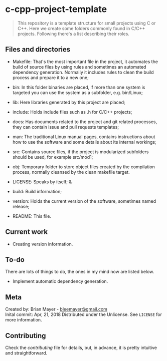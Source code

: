 # c-cpp-project-template

> This repository is a template structure for small projects using C or C++. Here we create some folders commonly found in C/C++ projects. Following there's a list describing their roles.

## Files and directories

- Makefile: That's the most important file in the project, it automates the build of source files by using rules and sometimes an automated dependency generation. Normally it includes rules to clean the build process and prepare it to a new one;

- bin: In this folder binaries are placed, if more than one system is targeted you can use the system as a subfolder, e.g. bin/Linux;

- lib: Here libraries generated by this project are placed;

- include: Holds include files such as .h for C/C++ projects;

- docs: Has documents related to the project and git related processes, they can contain issue and pull requests templates;

- man: The traditional Linux manual pages, contains instructions about how to use the software and some details about its internal workings;

- src: Contains source files, if the project is modularized subfolders should be used, for example src/mod1;

- obj: Temporary folder to store object files created by the compilation process, normally cleansed by the clean makefile target.

- LICENSE: Speaks by itself; &

- build: Build information;

- version: Holds the current version of the software, sometimes named release;

- README: This file.

## Current work

- Creating version information.

## To-do

There are lots of things to do, the ones in my mind now are listed below.

- Implement automatic dependency generation.

## Meta

Created by: Brian Mayer - bleemayer@gmail.com	
Inital commit: Apr, 21, 2018
Distributed under the Unlicense. See ``LICENSE`` for more information.

## Contributing

Check the *contributing* file for details, but, in advance, it is pretty intuitive and straightforward.

